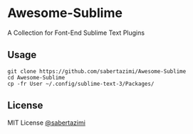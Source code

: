 # Awesome-Sublime

A Collection for Font-End Sublime Text Plugins

## Usage

```shell
git clone https://github.com/sabertazimi/Awesome-Sublime
cd Awesome-Sublime
cp -fr User ~/.config/sublime-text-3/Packages/
```

## License

MIT License [@sabertazimi](https://github.com/sabertazimi)
